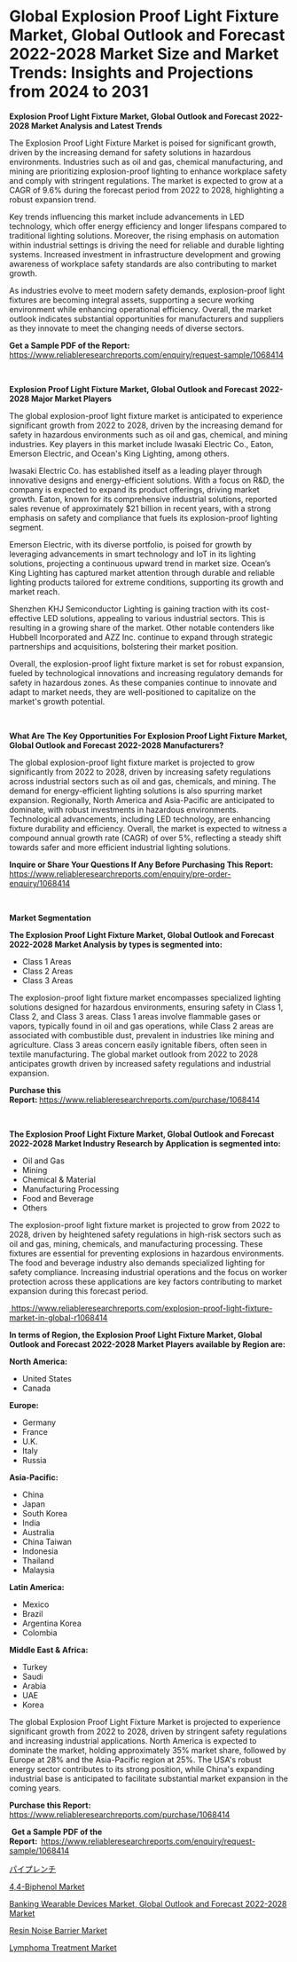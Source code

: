 <p><h1>Global Explosion Proof Light Fixture Market, Global Outlook and Forecast 2022-2028 Market Size and Market Trends: Insights and Projections from 2024 to 2031</h1></p><p><strong>Explosion Proof Light Fixture Market, Global Outlook and Forecast 2022-2028 Market Analysis and Latest Trends</strong></p>
<p><p>The Explosion Proof Light Fixture Market is poised for significant growth, driven by the increasing demand for safety solutions in hazardous environments. Industries such as oil and gas, chemical manufacturing, and mining are prioritizing explosion-proof lighting to enhance workplace safety and comply with stringent regulations. The market is expected to grow at a CAGR of 9.6% during the forecast period from 2022 to 2028, highlighting a robust expansion trend.</p><p>Key trends influencing this market include advancements in LED technology, which offer energy efficiency and longer lifespans compared to traditional lighting solutions. Moreover, the rising emphasis on automation within industrial settings is driving the need for reliable and durable lighting systems. Increased investment in infrastructure development and growing awareness of workplace safety standards are also contributing to market growth. </p><p>As industries evolve to meet modern safety demands, explosion-proof light fixtures are becoming integral assets, supporting a secure working environment while enhancing operational efficiency. Overall, the market outlook indicates substantial opportunities for manufacturers and suppliers as they innovate to meet the changing needs of diverse sectors.</p></p>
<p><strong>Get a Sample PDF of the Report:&nbsp;</strong> <a href="https://www.reliableresearchreports.com/enquiry/request-sample/1068414">https://www.reliableresearchreports.com/enquiry/request-sample/1068414</a></p>
<p>&nbsp;</p>
<p><strong>Explosion Proof Light Fixture Market, Global Outlook and Forecast 2022-2028 Major Market Players</strong></p>
<p><p>The global explosion-proof light fixture market is anticipated to experience significant growth from 2022 to 2028, driven by the increasing demand for safety in hazardous environments such as oil and gas, chemical, and mining industries. Key players in this market include Iwasaki Electric Co., Eaton, Emerson Electric, and Ocean's King Lighting, among others.</p><p>Iwasaki Electric Co. has established itself as a leading player through innovative designs and energy-efficient solutions. With a focus on R&D, the company is expected to expand its product offerings, driving market growth. Eaton, known for its comprehensive industrial solutions, reported sales revenue of approximately $21 billion in recent years, with a strong emphasis on safety and compliance that fuels its explosion-proof lighting segment.</p><p>Emerson Electric, with its diverse portfolio, is poised for growth by leveraging advancements in smart technology and IoT in its lighting solutions, projecting a continuous upward trend in market size. Ocean’s King Lighting has captured market attention through durable and reliable lighting products tailored for extreme conditions, supporting its growth and market reach.</p><p>Shenzhen KHJ Semiconductor Lighting is gaining traction with its cost-effective LED solutions, appealing to various industrial sectors. This is resulting in a growing share of the market. Other notable contenders like Hubbell Incorporated and AZZ Inc. continue to expand through strategic partnerships and acquisitions, bolstering their market position.</p><p>Overall, the explosion-proof light fixture market is set for robust expansion, fueled by technological innovations and increasing regulatory demands for safety in hazardous zones. As these companies continue to innovate and adapt to market needs, they are well-positioned to capitalize on the market's growth potential.</p></p>
<p>&nbsp;</p>
<p><strong>What Are The Key Opportunities For Explosion Proof Light Fixture Market, Global Outlook and Forecast 2022-2028 Manufacturers?</strong></p>
<p><p>The global explosion-proof light fixture market is projected to grow significantly from 2022 to 2028, driven by increasing safety regulations across industrial sectors such as oil and gas, chemicals, and mining. The demand for energy-efficient lighting solutions is also spurring market expansion. Regionally, North America and Asia-Pacific are anticipated to dominate, with robust investments in hazardous environments. Technological advancements, including LED technology, are enhancing fixture durability and efficiency. Overall, the market is expected to witness a compound annual growth rate (CAGR) of over 5%, reflecting a steady shift towards safer and more efficient industrial lighting solutions.</p></p>
<p><strong>Inquire or Share Your Questions If Any Before Purchasing This Report:</strong> <a href="https://www.reliableresearchreports.com/enquiry/pre-order-enquiry/1068414">https://www.reliableresearchreports.com/enquiry/pre-order-enquiry/1068414</a></p>
<p>&nbsp;</p>
<p><strong>Market Segmentation</strong></p>
<p><strong>The Explosion Proof Light Fixture Market, Global Outlook and Forecast 2022-2028 Market Analysis by types is segmented into:</strong></p>
<p><ul><li>Class 1 Areas</li><li>Class 2 Areas</li><li>Class 3 Areas</li></ul></p>
<p><p>The explosion-proof light fixture market encompasses specialized lighting solutions designed for hazardous environments, ensuring safety in Class 1, Class 2, and Class 3 areas. Class 1 areas involve flammable gases or vapors, typically found in oil and gas operations, while Class 2 areas are associated with combustible dust, prevalent in industries like mining and agriculture. Class 3 areas concern easily ignitable fibers, often seen in textile manufacturing. The global market outlook from 2022 to 2028 anticipates growth driven by increased safety regulations and industrial expansion.</p></p>
<p><strong>Purchase this Report:&nbsp;</strong><a href="https://www.reliableresearchreports.com/purchase/1068414">https://www.reliableresearchreports.com/purchase/1068414</a></p>
<p>&nbsp;</p>
<p><strong>The Explosion Proof Light Fixture Market, Global Outlook and Forecast 2022-2028 Market Industry Research by Application is segmented into:</strong></p>
<p><ul><li>Oil and Gas</li><li>Mining</li><li>Chemical & Material</li><li>Manufacturing Processing</li><li>Food and Beverage</li><li>Others</li></ul></p>
<p><p>The explosion-proof light fixture market is projected to grow from 2022 to 2028, driven by heightened safety regulations in high-risk sectors such as oil and gas, mining, chemicals, and manufacturing processing. These fixtures are essential for preventing explosions in hazardous environments. The food and beverage industry also demands specialized lighting for safety compliance. Increasing industrial operations and the focus on worker protection across these applications are key factors contributing to market expansion during this forecast period.</p></p>
<p><a href="https://www.reliableresearchreports.com/explosion-proof-light-fixture-market-in-global-r1068414">&nbsp;https://www.reliableresearchreports.com/explosion-proof-light-fixture-market-in-global-r1068414</a></p>
<p><strong>In terms of Region, the Explosion Proof Light Fixture Market, Global Outlook and Forecast 2022-2028 Market Players available by Region are:</strong></p>
<p>
    <p> <strong> North America: </strong>
        <ul>
            <li>United States</li>
            <li>Canada</li>
        </ul>
        </p> 
    <p> <strong> Europe: </strong>
        <ul>
            <li>Germany</li>
            <li>France</li>
            <li>U.K.</li>
            <li>Italy</li>
            <li>Russia</li>
        </ul>
        </p> 
    <p> <strong> Asia-Pacific: </strong>
        <ul>
            <li>China</li>
            <li>Japan</li>
            <li>South Korea</li>
            <li>India</li>
            <li>Australia</li>
            <li>China Taiwan</li>
            <li>Indonesia</li>
            <li>Thailand</li>
            <li>Malaysia</li>
        </ul>
        </p> 
    <p> <strong> Latin America: </strong>
        <ul>
            <li>Mexico</li>
            <li>Brazil</li>
            <li>Argentina Korea</li>
            <li>Colombia</li>
        </ul>
        </p> 
    <p> <strong> Middle East & Africa: </strong>
        <ul>
            <li>Turkey</li>
            <li>Saudi</li>
            <li>Arabia</li>
            <li>UAE</li>
            <li>Korea</li>
        </ul>
    </p>
    </p>
<p><p>The global Explosion Proof Light Fixture Market is projected to experience significant growth from 2022 to 2028, driven by stringent safety regulations and increasing industrial applications. North America is expected to dominate the market, holding approximately 35% market share, followed by Europe at 28% and the Asia-Pacific region at 25%. The USA's robust energy sector contributes to its strong position, while China's expanding industrial base is anticipated to facilitate substantial market expansion in the coming years.</p></p>
<p><strong>Purchase this Report: </strong><a href="https://www.reliableresearchreports.com/purchase/1068414">https://www.reliableresearchreports.com/purchase/1068414</a></p>
<p>&nbsp;<strong>Get a Sample PDF of the Report:&nbsp;&nbsp;</strong><a href="https://www.reliableresearchreports.com/enquiry/request-sample/1068414">https://www.reliableresearchreports.com/enquiry/request-sample/1068414</a></p>
<p><strong></strong></p>
<p><p><a href="https://medium.com/@zionmetz1960/%E3%83%91%E3%82%A4%E3%83%97%E3%83%AC%E3%83%B3%E3%83%81%E5%B8%82%E5%A0%B4%E3%81%AE%E8%A6%8F%E6%A8%A1-%E3%82%B7%E3%82%A7%E3%82%A2-%E6%88%90%E9%95%B7-%E3%81%8A%E3%82%88%E3%81%B3%E3%82%BF%E3%82%A4%E3%83%97%E5%88%A5-%E7%94%A8%E9%80%94%E5%88%A5-%E7%9F%B3%E6%B2%B9%E5%8C%96%E5%AD%A6%E3%83%91%E3%82%A4%E3%83%97%E3%83%A9%E3%82%A4%E3%83%B3-%E6%B0%91%E9%96%93%E3%83%91%E3%82%A4%E3%83%97%E3%83%A9%E3%82%A4%E3%83%B3-%E3%81%9D%E3%81%AE%E4%BB%96-%E3%81%8A%E3%82%88%E3%81%B3%E5%9C%B0%E5%9F%9F%E5%88%A5%E3%81%AE%E6%B4%9E%E5%AF%9F%E3%81%A82031%E5%B9%B4%E3%81%BE%E3%81%A7%E3%81%AE%E4%BA%88%E6%B8%AC-912f0c5d2c1b">パイプレンチ</a></p><p><a href="https://medium.com/@priscillaalexist47/4-4-biphenol-market-analysis-report-global-insights-by-region-type-99-99-and-application-5176d329858d">4,4-Biphenol Market</a></p><p><a href="https://github.com/santosh758595/Market-Research-Report-List-6/blob/main/banking-wearable-devices-market-global-outlook-and-forecast-2022-2028-market.md">Banking Wearable Devices Market, Global Outlook and Forecast 2022-2028 Market</a></p><p><a href="https://issuu.com/reportprime-2/docs/resin-noise-barrier-market-size-203_f253104c3235dc">Resin Noise Barrier Market</a></p><p><a href="https://www.linkedin.com/pulse/insights-lymphoma-treatment-market-share-competitive-landscape-bww8e?trackingId=qYwSgq98SXS6WRbmrw%2Bdkw%3D%3D">Lymphoma Treatment Market</a></p></p>